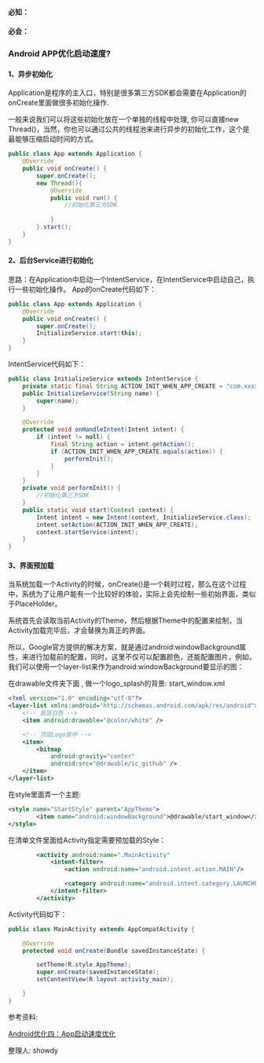 ####  必知：
####  必会：

### Android APP优化启动速度?

#### 1、异步初始化

Application是程序的主入口，特别是很多第三方SDK都会需要在Application的onCreate里面做很多初始化操作.

一般来说我们可以将这些初始化放在一个单独的线程中处理, 你可以直接new Thread()，当然，你也可以通过公共的线程池来进行异步的初始化工作，这个是最能够压缩启动时间的方式。

```java
public class App extends Application {
    @Override
    public void onCreate() {
        super.onCreate();
        new Thread(){
            @Override
            public void run() {
                //初始化第三方SDK
                
            }
        }.start();
    }
}
```

#### 2、后台Service进行初始化

思路：在Application中启动一个IntentService，在IntentService中启动自己，执行一些初始化操作。
App的onCreate代码如下：
```java
public class App extends Application {
    @Override
    public void onCreate() {
        super.onCreate();
        InitializeService.start(this);
    }
}
```
IntentService代码如下：
```java
public class InitializeService extends IntentService {
    private static final String ACTION_INIT_WHEN_APP_CREATE = "com.xxxx";
    public InitializeService(String name) {
        super(name);
    }

    @Override
    protected void onHandleIntent(Intent intent) {
        if (intent != null) {
            final String action = intent.getAction();
            if (ACTION_INIT_WHEN_APP_CREATE.equals(action)) {
                performInit();
            }
        }
    }
    private void performInit() {
        //初始化第三方SDK
    }
    public static void start(Context context) {
        Intent intent = new Intent(context, InitializeService.class);
        intent.setAction(ACTION_INIT_WHEN_APP_CREATE);
        context.startService(intent);
    }
}
```
#### 3、界面预加载

当系统加载一个Activity的时候，onCreate()是一个耗时过程，那么在这个过程中，系统为了让用户能有一个比较好的体验，实际上会先绘制一些初始界面，类似于PlaceHolder。

系统首先会读取当前Activity的Theme，然后根据Theme中的配置来绘制，当Activity加载完毕后，才会替换为真正的界面。

所以，Google官方提供的解决方案，就是通过android:windowBackground属性，来进行加载前的配置，同时，这里不仅可以配置颜色，还能配置图片，例如，我们可以使用一个layer-list来作为android:windowBackground要显示的图：

在drawable文件夹下面 , 做一个logo_splash的背景:
start_window.xml
```xml
<?xml version="1.0" encoding="utf-8"?>
<layer-list xmlns:android="http://schemas.android.com/apk/res/android">
    <!-- 底层白色 -->
    <item android:drawable="@color/white" />

    <!-- 顶层Logo居中 -->
    <item>
        <bitmap
            android:gravity="center"
            android:src="@drawable/ic_github" />
    </item>
</layer-list>
```
在style里面弄一个主题:
```xml
<style name="StartStyle" parent="AppTheme">
        <item name="android:windowBackground">@drawable/start_window</item>
</style>
```
在清单文件里面给Activity指定需要预加载的Style：

```xml
        <activity android:name=".MainActivity"                                         android:theme="@style/StartStyle">
            <intent-filter>
                <action android:name="android.intent.action.MAIN"/>

                <category android:name="android.intent.category.LAUNCHER"/>
            </intent-filter>
        </activity>
```
Activity代码如下：

```java
public class MainActivity extends AppCompatActivity {

    @Override
    protected void onCreate(Bundle savedInstanceState) {

        setTheme(R.style.AppTheme);
        super.onCreate(savedInstanceState);
        setContentView(R.layout.activity_main);

    }
}
```

参考资料:

[Android优化四：App启动速度优化](https://www.jianshu.com/p/da647e23d9a3)

整理人: showdy